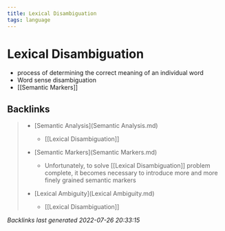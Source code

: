 ```yaml
---
title: Lexical Disambiguation
tags: language
---
```


# Lexical Disambiguation
- process of determining the correct meaning of an individual word
- Word sense disambiguation
- [[Semantic Markers]]


































































































## Backlinks

> - [Semantic Analysis](Semantic Analysis.md)
>   - [[Lexical Disambiguation]]
>    
> - [Semantic Markers](Semantic Markers.md)
>   - Unfortunately, to solve [[Lexical Disambiguation]] problem complete, it becomes necessary to introduce more and more finely grained semantic markers
>    
> - [Lexical Ambiguity](Lexical Ambiguity.md)
>   - [[Lexical Disambiguation]]

_Backlinks last generated 2022-07-26 20:33:15_
